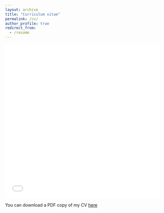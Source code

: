 ```yaml
---
layout: archive
title: "Curriculum vitae"
permalink: /cv/
author_profile: true
redirect_from:
  - /resume
---
```


<iframe src="/files/Ilia_Popov_CV.pdf" width="100%" height="500" frameborder="no" border="0" marginwidth="0" marginheight="0"></iframe>

You can download a PDF copy of my CV [here](/files/Ilia_Popov_CV.pdf)